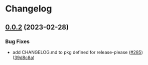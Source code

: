 # Changelog

## [0.0.2](https://github.com/PHACDataHub/pubsec-declarative-toolkit/compare/solutions/project/project-experimentation-v0.0.1...solutions/project/project-experimentation/0.0.2) (2023-02-28)


### Bug Fixes

* add CHANGELOG.md to pkg defined for release-please ([#285](https://github.com/PHACDataHub/pubsec-declarative-toolkit/issues/285)) ([39d8c8a](https://github.com/PHACDataHub/pubsec-declarative-toolkit/commit/39d8c8a5c41a0c500385ec432039260672296daf))
